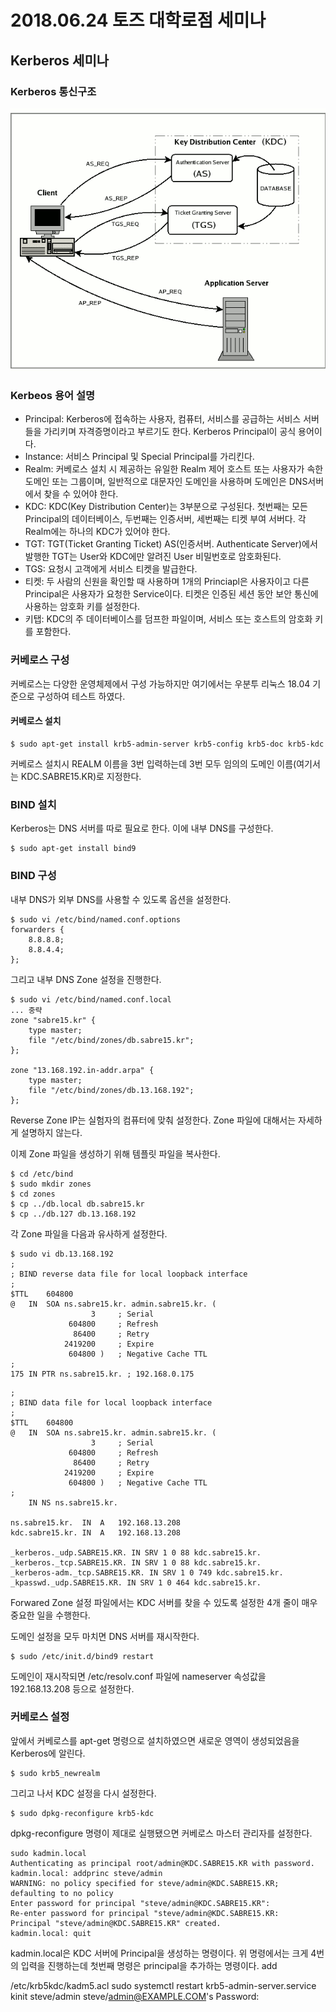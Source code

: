 # 2018.06.24 토즈 대학로점 세미나

## Kerberos 세미나

### Kerberos 통신구조
![Kerberos 통신구조](kerberos_structure.gif)

### Kerbeos 용어 설명
* Principal: Kerberos에 접속하는 사용자, 컴퓨터, 서비스를 공급하는 서비스 서버들을 가리키며 자격증명이라고 부르기도 한다. Kerberos Principal이 공식 용어이다.
* Instance: 서비스 Principal 및 Special Principal를 가리킨다.
* Realm: 커베로스 설치 시 제공하는 유일한 Realm 제어 호스트 또는 사용자가 속한 도메인 또는 그룹이며, 일반적으로 대문자인 도메인을 사용하며 도메인은 DNS서버에서 찾을 수 있어야 한다.
* KDC: KDC(Key Distribution Center)는 3부분으로 구성된다. 첫번째는 모든 Principal의 데이터베이스, 두번째는 인증서버, 세번째는 티켓 부여 서버다. 각 Realm에는 하나의 KDC가 있어야 한다.
* TGT: TGT(Ticket Granting Ticket) AS(인증서버. Authenticate Server)에서 발행한 TGT는 User와 KDC에만 알려진 User 비밀번호로 암호화된다.
* TGS: 요청시 고객에게 서비스 티켓을 발급한다.
* 티켓: 두 사람의 신원을 확인할 때 사용하며 1개의 Princiapl은 사용자이고 다른 Principal은 사용자가 요청한 Service이다. 티켓은 인증된 세션 동안 보안 통신에 사용하는 암호화 키를 설정한다.
* 키탭: KDC의 주 데이터베이스를 덤프한 파일이며, 서비스 또는 호스트의 암호화 키를 포함한다.

### 커베로스 구성
커베로스는 다양한 운영체제에서 구성 가능하지만 여기에서는 우분투 리눅스 18.04 기준으로 구성하여 테스트 하였다.

#### 커베로스 설치
```{.sh}
$ sudo apt-get install krb5-admin-server krb5-config krb5-doc krb5-kdc
```

커베로스 설치시 REALM 이름을 3번 입력하는데 3번 모두 임의의 도메인 이름(여기서는 KDC.SABRE15.KR)로 지정한다.

### BIND 설치
Kerberos는 DNS 서버를 따로 필요로 한다. 이에 내부 DNS를 구성한다.

```{.sh}
$ sudo apt-get install bind9
```

### BIND 구성
내부 DNS가 외부 DNS를 사용할 수 있도록 옵션을 설정한다.

```{.sh}
$ sudo vi /etc/bind/named.conf.options
forwarders {
    8.8.8.8;
    8.8.4.4;
};
```

그리고 내부 DNS Zone 설정을 진행한다.

```{.sh}
$ sudo vi /etc/bind/named.conf.local
... 중략
zone "sabre15.kr" {
	type master;
	file "/etc/bind/zones/db.sabre15.kr";
};

zone "13.168.192.in-addr.arpa" {
	type master;
	file "/etc/bind/zones/db.13.168.192";
};
```

Reverse Zone IP는 실험자의 컴퓨터에 맞춰 설정한다. Zone 파일에 대해서는 자세하게 설명하지 않는다.

이제 Zone 파일을 생성하기 위해 템플릿 파일을 복사한다.

```{.sh}
$ cd /etc/bind
$ sudo mkdir zones
$ cd zones
$ cp ../db.local db.sabre15.kr
$ cp ../db.127 db.13.168.192
```

각 Zone 파일을 다음과 유사하게 설정한다.

```{.sh}
$ sudo vi db.13.168.192
;
; BIND reverse data file for local loopback interface
;
$TTL	604800
@	IN	SOA	ns.sabre15.kr. admin.sabre15.kr. (
			      3		; Serial
			 604800		; Refresh
			  86400		; Retry
			2419200		; Expire
			 604800 )	; Negative Cache TTL
;
175 IN PTR ns.sabre15.kr. ; 192.168.0.175
```

```{.sh}
;
; BIND data file for local loopback interface
;
$TTL	604800
@	IN	SOA	ns.sabre15.kr. admin.sabre15.kr. (
			      3		; Serial
			 604800		; Refresh
			  86400		; Retry
			2419200		; Expire
			 604800 )	; Negative Cache TTL
;
	IN NS ns.sabre15.kr.

ns.sabre15.kr.	IN	A	192.168.13.208
kdc.sabre15.kr.	IN	A	192.168.13.208

_kerberos._udp.SABRE15.KR. IN SRV 1 0 88 kdc.sabre15.kr.
_kerberos._tcp.SABRE15.KR. IN SRV 1 0 88 kdc.sabre15.kr. 
_kerberos-adm._tcp.SABRE15.KR. IN SRV 1 0 749 kdc.sabre15.kr.
_kpasswd._udp.SABRE15.KR. IN SRV 1 0 464 kdc.sabre15.kr.
```

Forwared Zone 설정 파일에서는 KDC 서버를 찾을 수 있도록 설정한 4개 줄이 매우 중요한 일을 수행한다.

도메인 설정을 모두 마치면 DNS 서버를 재시작한다.

```{.sh}
$ sudo /etc/init.d/bind9 restart
```

도메인이 재시작되면 /etc/resolv.conf 파일에 nameserver 속성값을 192.168.13.208 등으로 설정한다.

### 커베로스 설정
앞에서 커베로스를 apt-get 명령으로 설치하였으면 새로운 영역이 생성되었음을 Kerberos에 알린다.

```{.sh}
$ sudo krb5_newrealm
```

그리고 나서 KDC 설정을 다시 설정한다.

```{.sh}
$ sudo dpkg-reconfigure krb5-kdc
```

dpkg-reconfigure 명령이 제대로 실행됐으면 커베로스 마스터 관리자를 설정한다.

```{.sh}
sudo kadmin.local
Authenticating as principal root/admin@KDC.SABRE15.KR with password.
kadmin.local: addprinc steve/admin
WARNING: no policy specified for steve/admin@KDC.SABRE15.KR; defaulting to no policy
Enter password for principal "steve/admin@KDC.SABRE15.KR": 
Re-enter password for principal "steve/admin@KDC.SABRE15.KR: 
Principal "steve/admin@KDC.SABRE15.KR" created.
kadmin.local: quit
```

kadmin.local은 KDC 서버에 Principal을 생성하는 명령이다. 위 명령에서는 크게 4번의 입력을 진행하는데 첫번째 명령은 principal을 추가하는 명령이다.
add

/etc/krb5kdc/kadm5.acl
sudo systemctl restart krb5-admin-server.service
kinit steve/admin
steve/admin@EXAMPLE.COM's Password: